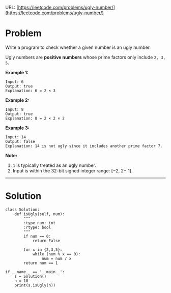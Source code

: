URL: [https://leetcode.com/problems/ugly-number/](https://leetcode.com/problems/ugly-number/)

# Problem

Write a program to check whether a given number is an ugly number.

Ugly numbers are **positive numbers** whose prime factors only include `2, 3, 5`.

**Example 1:**

    Input: 6
    Output: true
    Explanation: 6 = 2 × 3

**Example 2:**

    Input: 8
    Output: true
    Explanation: 8 = 2 × 2 × 2

**Example 3:**

    Input: 14
    Output: false 
    Explanation: 14 is not ugly since it includes another prime factor 7.

**Note:**

1. `1` is typically treated as an ugly number.
2. Input is within the 32-bit signed integer range: [−2, 2− 1].

---

# Solution

    class Solution:
        def isUgly(self, num):
            """
            :type num: int
            :rtype: bool
            """
            if num == 0:
                return False
            
            for x in {2,3,5}:
                while (num % x == 0):
                    num = num / x
            return num == 1
                    
    if __name__ == '__main__':
        s = Solution()
        n = 18
        print(s.isUgly(n))
